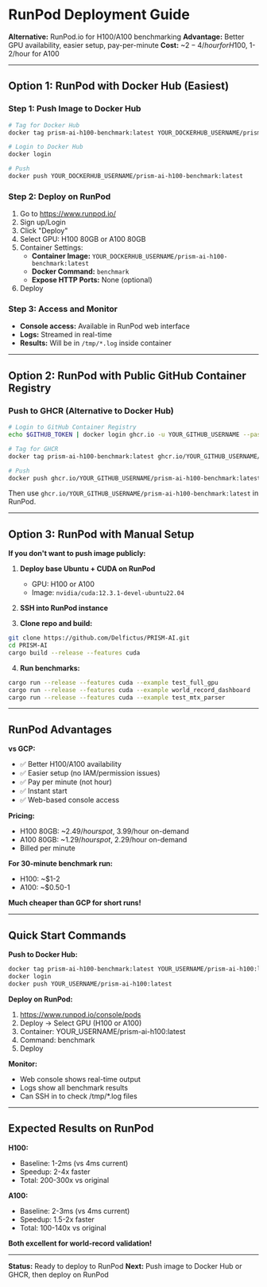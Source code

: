 # RunPod Deployment Guide

**Alternative:** RunPod.io for H100/A100 benchmarking
**Advantage:** Better GPU availability, easier setup, pay-per-minute
**Cost:** ~$2-4/hour for H100, ~$1-2/hour for A100

---

## Option 1: RunPod with Docker Hub (Easiest)

### Step 1: Push Image to Docker Hub

```bash
# Tag for Docker Hub
docker tag prism-ai-h100-benchmark:latest YOUR_DOCKERHUB_USERNAME/prism-ai-h100-benchmark:latest

# Login to Docker Hub
docker login

# Push
docker push YOUR_DOCKERHUB_USERNAME/prism-ai-h100-benchmark:latest
```

### Step 2: Deploy on RunPod

1. Go to https://www.runpod.io/
2. Sign up/Login
3. Click "Deploy"
4. Select GPU: H100 80GB or A100 80GB
5. Container Settings:
   - **Container Image:** `YOUR_DOCKERHUB_USERNAME/prism-ai-h100-benchmark:latest`
   - **Docker Command:** `benchmark`
   - **Expose HTTP Ports:** None (optional)
6. Deploy

### Step 3: Access and Monitor

- **Console access:** Available in RunPod web interface
- **Logs:** Streamed in real-time
- **Results:** Will be in `/tmp/*.log` inside container

---

## Option 2: RunPod with Public GitHub Container Registry

### Push to GHCR (Alternative to Docker Hub)

```bash
# Login to GitHub Container Registry
echo $GITHUB_TOKEN | docker login ghcr.io -u YOUR_GITHUB_USERNAME --password-stdin

# Tag for GHCR
docker tag prism-ai-h100-benchmark:latest ghcr.io/YOUR_GITHUB_USERNAME/prism-ai-h100-benchmark:latest

# Push
docker push ghcr.io/YOUR_GITHUB_USERNAME/prism-ai-h100-benchmark:latest
```

Then use `ghcr.io/YOUR_GITHUB_USERNAME/prism-ai-h100-benchmark:latest` in RunPod.

---

## Option 3: RunPod with Manual Setup

**If you don't want to push image publicly:**

1. **Deploy base Ubuntu + CUDA on RunPod**
   - GPU: H100 or A100
   - Image: `nvidia/cuda:12.3.1-devel-ubuntu22.04`

2. **SSH into RunPod instance**

3. **Clone repo and build:**
```bash
git clone https://github.com/Delfictus/PRISM-AI.git
cd PRISM-AI
cargo build --release --features cuda
```

4. **Run benchmarks:**
```bash
cargo run --release --features cuda --example test_full_gpu
cargo run --release --features cuda --example world_record_dashboard
cargo run --release --features cuda --example test_mtx_parser
```

---

## RunPod Advantages

**vs GCP:**
- ✅ Better H100/A100 availability
- ✅ Easier setup (no IAM/permission issues)
- ✅ Pay per minute (not hour)
- ✅ Instant start
- ✅ Web-based console access

**Pricing:**
- H100 80GB: ~$2.49/hour spot, ~$3.99/hour on-demand
- A100 80GB: ~$1.29/hour spot, ~$2.29/hour on-demand
- Billed per minute

**For 30-minute benchmark run:**
- H100: ~$1-2
- A100: ~$0.50-1

**Much cheaper than GCP for short runs!**

---

## Quick Start Commands

**Push to Docker Hub:**
```bash
docker tag prism-ai-h100-benchmark:latest YOUR_USERNAME/prism-ai-h100:latest
docker login
docker push YOUR_USERNAME/prism-ai-h100:latest
```

**Deploy on RunPod:**
1. https://www.runpod.io/console/pods
2. Deploy → Select GPU (H100 or A100)
3. Container: YOUR_USERNAME/prism-ai-h100:latest
4. Command: benchmark
5. Deploy

**Monitor:**
- Web console shows real-time output
- Logs show all benchmark results
- Can SSH in to check /tmp/*.log files

---

## Expected Results on RunPod

**H100:**
- Baseline: 1-2ms (vs 4ms current)
- Speedup: 2-4x faster
- Total: 200-300x vs original

**A100:**
- Baseline: 2-3ms (vs 4ms current)
- Speedup: 1.5-2x faster
- Total: 100-140x vs original

**Both excellent for world-record validation!**

---

**Status:** Ready to deploy to RunPod
**Next:** Push image to Docker Hub or GHCR, then deploy on RunPod
